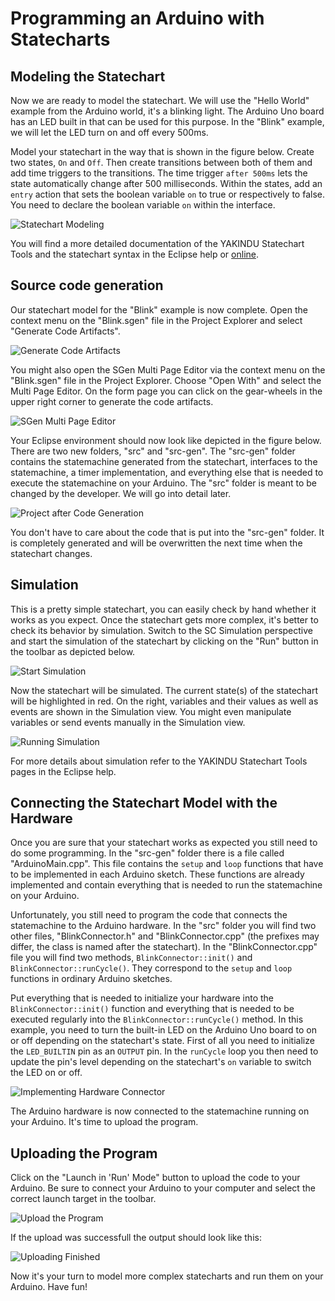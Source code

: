 # Programming an Arduino with Statecharts

## Modeling the Statechart

Now we are ready to model the statechart. We will use the "Hello World" example from the Arduino world, it's a blinking light. The Arduino Uno board has an LED built in that can be used for this purpose. In the "Blink" example, we will let the LED turn on and off every 500ms.

Model your statechart in the way that is shown in the figure below. Create two states, <code>On</code> and <code>Off</code>. Then create transitions between both of them and add time triggers to the transitions. The time trigger <code>after 500ms</code> lets the state automatically change after 500 milliseconds. Within the states, add an <code>entry</code> action that sets the boolean variable <code>on</code> to true or respectively to false. You need to declare the boolean variable <code>on</code> within the interface.

![Statechart Modeling](screenshots/SCModeling.png)

You will find a more detailed documentation of the YAKINDU Statechart Tools and the statechart syntax in the Eclipse help or [online](https://www.itemis.com/en/yakindu/statechart-tools/documentation/tutorials/#oss_comprehensive-tutorial). 

## Source code generation

Our statechart model for the "Blink" example is now complete. Open the context menu on the "Blink.sgen" file in the Project Explorer and select "Generate Code Artifacts".

![Generate Code Artifacts](screenshots/GenerateCodeArtifacts.png)

You might also open the SGen Multi Page Editor via the context menu on the "Blink.sgen" file in the Project Explorer. Choose "Open With" and select the Multi Page Editor. On the form page you can click on the gear-wheels in the upper right corner to generate the code artifacts.

![SGen Multi Page Editor](screenshots/SGenMultiPageEditor.png)

Your Eclipse environment should now look like depicted in the figure below. There are two new folders, "src" and "src-gen". The "src-gen" folder contains the statemachine generated from the statechart, interfaces to the statemachine, a timer implementation, and everything else that is needed to execute the statemachine on your Arduino. The "src" folder is meant to be changed by the developer. We will go into detail later.

![Project after Code Generation](screenshots/ProjectAfterCodeGeneration.png)

You don't have to care about the code that is put into the "src-gen" folder. It is completely generated and will be overwritten the next time when the statechart changes.

## Simulation

This is a pretty simple statechart, you can easily check by hand whether it works as you expect. Once the statechart gets more complex, it's better to check its behavior by simulation. Switch to the SC Simulation perspective and start the simulation of the statechart by clicking on the "Run" button in the toolbar as depicted below.

![Start Simulation](screenshots/StartSimulation.png)

Now the statechart will be simulated. The current state(s) of the statechart will be highlighted in red. On the right, variables and their values as well as events are shown in the Simulation view. You might even manipulate variables or send events manually in the Simulation view.

![Running Simulation](screenshots/RunningSimulation.png)

For more details about simulation refer to the YAKINDU Statechart Tools pages in the Eclipse help.

## Connecting the Statechart Model with the Hardware

Once you are sure that your statechart works as expected you still need to do some programming. In the "src-gen" folder there is a file called "ArduinoMain.cpp". This file contains the <code>setup</code> and <code>loop</code> functions that have to be implemented in each Arduino sketch. These functions are already implemented and contain everything that is needed to run the statemachine on your Arduino.

Unfortunately, you still need to program the code that connects the statemachine to the Arduino hardware. In the "src" folder you will find two other files, "BlinkConnector.h" and "BlinkConnector.cpp" (the prefixes may differ, the class is named after the statechart). In the "BlinkConnector.cpp" file you will find two methods, <code>BlinkConnector::init()</code> and <code>BlinkConnector::runCycle()</code>. They correspond to the <code>setup</code> and <code>loop</code> functions in ordinary Arduino sketches. 

Put everything that is needed to initialize your hardware into the <code>BlinkConnector::init()</code> function and everything that is needed to be executed regularly into the <code>BlinkConnector::runCycle()</code> method. In this example, you need to turn the built-in LED on the Arduino Uno board to on or off depending on the statechart's state. First of all you need to initialize the <code>LED_BUILTIN</code> pin as an <code>OUTPUT</code> pin. In the <code>runCycle</code> loop you then need to update the pin's level depending on the statechart's <code>on</code> variable to switch the LED on or off. 

![Implementing Hardware Connector](screenshots/ImplementConnector.png)

The Arduino hardware is now connected to the statemachine running on your Arduino. It's time to upload the program. 

## Uploading the Program

Click on the "Launch in 'Run' Mode" button to upload the code to your Arduino. Be sure to connect your Arduino to your computer and select the correct launch target in the toolbar.

![Upload the Program](screenshots/UploadProgram.png)

If the upload was successfull the output should look like this:

![Uploading Finished](screenshots/UploadingFinished.png)

Now it's your turn to model more complex statecharts and run them on your Arduino. Have fun!
